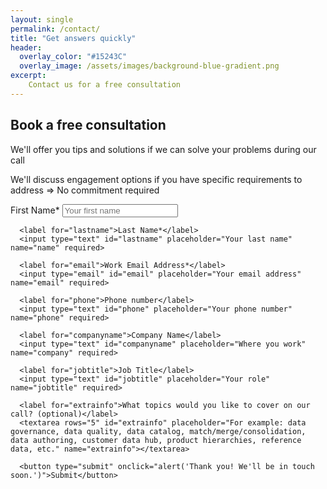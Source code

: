 ```yaml
---
layout: single
permalink: /contact/
title: "Get answers quickly"
header:
  overlay_color: "#15243C"
  overlay_image: /assets/images/background-blue-gradient.png
excerpt:
    Contact us for a free consultation
---
```


## Book a free consultation 
We'll offer you tips and solutions if we can solve your problems during our call

We'll discuss engagement options if you have specific requirements to address
 ⇒ No commitment required


<form action="https://formspree.io/f/mrgwjblr" method="POST">
      <label for="firstname">First Name*</label>
      <input type="text" id="firstname" placeholder="Your first name" name="entry.1063148173" required>

      <label for="lastname">Last Name*</label>
      <input type="text" id="lastname" placeholder="Your last name" name="name" required>
  
      <label for="email">Work Email Address*</label>
      <input type="email" id="email" placeholder="Your email address" name="email" required>
    
      <label for="phone">Phone number</label>
      <input type="text" id="phone" placeholder="Your phone number" name="phone" required>
    
      <label for="companyname">Company Name</label>
      <input type="text" id="companyname" placeholder="Where you work" name="company" required>  

      <label for="jobtitle">Job Title</label>
      <input type="text" id="jobtitle" placeholder="Your role" name="jobtitle" required>    

      <label for="extrainfo">What topics would you like to cover on our call? (optional)</label>
      <textarea rows="5" id="extrainfo" placeholder="For example: data governance, data quality, data catalog, match/merge/consolidation, data authoring, customer data hub, product hierarchies, reference data, etc." name="extrainfo"></textarea>
     
      <button type="submit" onclick="alert('Thank you! We'll be in touch soon.')">Submit</button>
</form>

